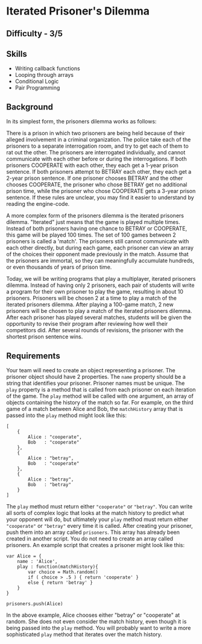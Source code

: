 # Iterated Prisoner's Dilemma

## Difficulty - 3/5

## Skills
- Writing callback functions
- Looping through arrays 
- Conditional Logic
- Pair Programming

## Background
In its simplest form, the prisoners dilemma works as follows:

There is a prison in which two prisoners are being held because of their alleged involvement in a criminal organization. The police take each of the prisoners to a separate interrogation room, and try to get each of them to rat out the other. The prisoners are interrogated individually, and cannot communicate with each other before or during the interrogations. If both prisoners COOPERATE with each other, they each get a 1-year prison sentence. If both prisoners attempt to BETRAY each other, they each get a 2-year prison sentence. If one prisoner chooses BETRAY and the other chooses COOPERATE, the prisoner who chose BETRAY get no additional prison time, while the prisoner who chose COOPERATE gets a 3-year prison sentence. If these rules are unclear, you may find it easier to understand by reading the engine-code. 

A more complex form of the prisoners dilemma is the iterated prisoners dilemma. "Iterated" just means that the game is played multiple times. Instead of both prisoners having one chance to BETRAY or COOPERATE, this game will be played 100 times. The set of 100 games between 2 prisoners is called a 'match'. The prisoners still cannot communicate with each other directly, but during each game, each prisoner can view an array of the choices their opponent made previously in the match. Assume that the prisoners are immortal, so they can meaningfully accumulate hundreds, or even thousands of years of prison time.

Today, we will be writing programs that play a multiplayer, iterated prisoners dilemma. Instead of having only 2 prisoners, each pair of students will write a program for their own prisoner to play the game, resulting in about 10 prisoners. Prisoners will be chosen 2 at a time to play a match of the iterated prisoners dilemma. After playing a 100-game match, 2 new prisoners will be chosen to play a match of the iterated prisoners dilemma. After each prisoner has played several matches, students will be given the opportunity to revise their program after reviewing how well their competitors did. After several rounds of revisions, the prisoner with the shortest prison sentence wins. 

## Requirements
Your team will need to create an object representing a prisoner. The prisoner object should have 2 properties. The `name` property should be a string that identifies your prisoner. Prisoner names must be unique. The `play` property is a method that is called from each prisoner on each iteration of the game. The `play` method will be called with one argument, an array of objects containing the history of the match so far.  For example, on the third game of a match between Alice and Bob, the `matchHistory` array that is passed into the `play` method might look like this:

```
[
    {
        Alice : "cooperate",
        Bob   : "cooperate"
    },
    {
        Alice : "betray",
        Bob   : "cooperate"
    },
    {
        Alice : "betray",
        Bob   : "betray"
    }
]
```

The `play` method must return either `"cooperate"` or `"betray"`. You can write all sorts of complex logic that looks at the match history to predict what your opponent will do, but ultimately your `play` method must return either `"cooperate"` or `"betray"` every time it is called. After creating your prisoner, push them into an array called `prisoners`. This array has already been created in another script. You do not need to create an array called prisoners. An example script that creates a prisoner might look like this:

```
var Alice = {
    name : 'Alice',
    play : function(matchHistory){
        var choice = Math.random()
        if ( choice > .5 ) { return 'cooperate' }
        else { return 'betray' }
    }
} 

prisoners.push(Alice)
```

In the above example, Alice chooses either "betray" or "cooperate" at random. She does not even consider the match history, even though it is being passed into the `play` method. You will probably want to write a more sophisticated `play` method that iterates over the match history. 
